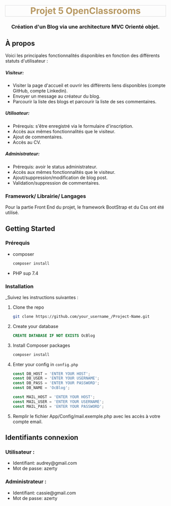 <h1 align="center" style="color: #b79862; box-shadow: rgba(0, 0, 0, 0.02) 0px 1px 3px 0px, rgba(27, 31, 35, 0.15) 0px 0px 0px 1px; ">
Projet 5 OpenClassrooms
</h1>
 <h3 align="center">Création d'un Blog via une architecture MVC Orienté objet.</h3>


## À propos
Voici les principales fonctionnalités disponibles en fonction des différents statuts d'utilisateur :
<h5>Visiteur:</h5>
<ul>
<li>Visiter la page d'accueil et ouvrir les différents liens disponibles (compte GitHub, compte Linkedin).</li>
<li>Envoyer un message au créateur du blog.</li>
<li>Parcourir la liste des blogs et parcourir la liste de ses commentaires.</li>
</ul>
<h5>Utilisateur:</h5>
<ul>
<li>Prérequis: s'être enregistré via le formulaire d'inscription.</li>
<li>Accès aux mêmes fonctionnalités que le visiteur.</li>
<li>Ajout de commentaires.</li>
<li>Accès au CV.</li>

</ul>
<h5>Administrateur:</h5>
<ul>
<li>Prérequis: avoir le status administrateur.</li>
<li>Accès aux mêmes fonctionnalités que le visiteur.</li>
<li>Ajout/suppression/modification de blog post.</li>
<li>Validation/suppression de commentaires.</li>

</ul>

### Framework/ Librairie/ Langages

Pour la partie Front End du projet, le framework BootStrap et du Css ont été utilisé.


<!-- GETTING STARTED -->
## Getting Started


### Prérequis

* composer
  ```sh
  composer install
  ```
* PHP sup 7.4

### Installation

_Suivez les instructions suivantes :
1. Clone the repo
   ```sh
   git clone https://github.com/your_username_/Project-Name.git
   ```
2. Create your database
   ```sql
   CREATE DATABASE IF NOT EXISTS OcBlog
   ```
3. Install Composer packages
   ```sh
   composer install
   ```
4. Enter your config in `config.php`
   ```js
   const DB_HOST = 'ENTER YOUR HOST';
   const DB_USER = 'ENTER YOUR USERNAME';
   const DB_PASS = 'ENTER YOUR PASSWORD';
   const DB_NAME = 'OcBlog';
   
   const MAIL_HOST = 'ENTER YOUR HOST';
   const MAIL_USER = 'ENTER YOUR USERNAME';
   const MAIL_PASS = 'ENTER YOUR PASSWORD';
   ```

5. Remplir le fichier App/Config/mail.exemple.php avec les accès à votre compte email.

<!-- ID for testing -->
## Identifiants connexion

### Utilisateur :
<ul>
<li>Identifiant: audrey@gmail.com</li>
<li>Mot de passe: azerty</li>
</ul> 

### Administrateur :
<ul>
<li>Identifiant: cassie@gmail.com</li>
<li>Mot de passe: azerty</li>
</ul>
